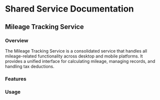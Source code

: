 # Shared Service Documentation

## Mileage Tracking Service

### Overview
The Mileage Tracking Service is a consolidated service that handles all mileage-related functionality across desktop and mobile platforms. It provides a unified interface for calculating mileage, managing records, and handling tax deductions.

### Features

### Usage
